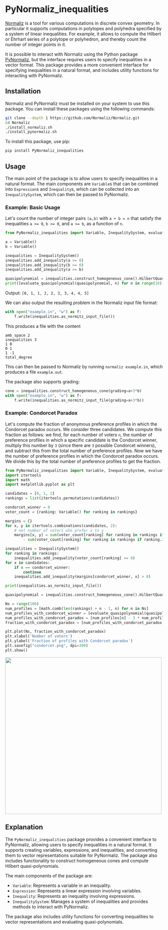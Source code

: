 # PyNormaliz_inequalities

[Normaliz](https://github.com/Normaliz/Normaliz) is a tool for various computations in discrete convex geometry. In particular it supports computations in polytopes and polyhedra specified by a system of linear inequalities.
For example, it allows to compute the Hilbert or Ehrhart series of a polytope or polyhedron, and thereby count the number of integer points in it.

It is possible to interact with Normaliz using the Python package [PyNormaliz](https://github.com/Normaliz/PyNormaliz), but the interface requires users to specify inequalities in a vector format. 
This package provides a more convenient interface for specifying inequalities in a natural format, and includes utility functions for interacting with PyNormaliz.

## Installation

Normaliz and PyNormaliz must be installed on your system to use this package. You can install these packages using the following commands:

```sh
git clone --depth 1 https://github.com/Normaliz/Normaliz.git
cd Normaliz
./install_normaliz.sh
./install_pynormaliz.sh
```

To install this package, use pip:

```sh
pip install PyNormaliz_inequalities
```

## Usage

The main point of the package is to allow users to specify inequalities in a natural format.
The main components are `Variable`s that can be combined into `Expression`s and `Inequality`s, which can be collected into an `InequalitySystem`, which can then be passed to PyNormaliz.

### Example: Basic Usage

Let's count the number of integer pairs `(a,b)` with `a + b = n` that satisfy the inequalities `a >= 0`, `b >= 0`, and `a >= b`, as a function of `n`.

```python
from PyNormaliz_inequalities import Variable, InequalitySystem, evaluate_quasipolynomial

a = Variable()
b = Variable()

inequalities = InequalitySystem()
inequalities.add_inequality(a >= 0)
inequalities.add_inequality(b >= 0)
inequalities.add_inequality(a >= b)

quasipolynomial = inequalities.construct_homogeneous_cone().HilbertQuasiPolynomial()
print([evaluate_quasipolynomial(quasipolynomial, n) for n in range(10)])
```
Output: `[0, 1, 1, 2, 2, 3, 3, 4, 4, 5]`

We can also output the resulting problem in the Normaliz input file format:

```python
with open("example.in", "w") as f:
    f.write(inequalities.as_normitz_input_file())
```
This produces a file with the content
```
amb_space 2
inequalities 3
1 0
0 1
1 -1
total_degree
```
This can then be passed to Normaliz by running `normaliz example.in`, which produces a file `example.out`.

The package also supports grading:
```python
cone = inequalities.construct_homogeneous_cone(grading=a+3*b)
with open("example.in", "w") as f:
    f.write(inequalities.as_normitz_input_file(grading=a+3*b))
```

### Example: Condorcet Paradox

Let's compute the fraction of anonymous preference profiles in which the Condorcet paradox occurs. We consider three candidates. We compute this fraction as follows: we find, for each number of voters `n`, the number of preference profiles in which a specific candidate is the Condorcet winner, multiply this number by `3` (since there are `3` possible Condorcet winners), and subtract this from the total number of preference profiles. Now we have the number of preference profiles in which the Condorcet paradox occurs. We divide this by the total number of preference profiles to get the fraction.

```python
from PyNormaliz_inequalities import Variable, InequalitySystem, evaluate_quasipolynomial
import itertools
import math
import matplotlib.pyplot as plt

candidates = [0, 1, 2]
rankings = list(itertools.permutations(candidates))

condorcet_winner = 0
voter_count = {ranking: Variable() for ranking in rankings}

margins = {}
for x, y in itertools.combinations(candidates, 2):
    # net number of voters who prefer x to y
    margins[x, y] = sum(voter_count[ranking] for ranking in rankings if ranking.index(x) < ranking.index(y)) \
        - sum(voter_count[ranking] for ranking in rankings if ranking.index(x) > ranking.index(y))

inequalities = InequalitySystem()
for ranking in rankings:
    inequalities.add_inequality(voter_count[ranking] >= 0)
for x in candidates:
    if x == condorcet_winner:
        continue
    inequalities.add_inequality(margins[condorcet_winner, x] > 0)

print(inequalities.as_normitz_input_file())

quasipolynomial = inequalities.construct_homogeneous_cone().HilbertQuasiPolynomial()

Ns = range(100)
num_profiles = [math.comb(len(rankings) + n - 1, n) for n in Ns]
num_profiles_with_condorcet_winner = [evaluate_quasipolynomial(quasipolynomial, n) for n in Ns]
num_profiles_with_condorcet_paradox = [num_profiles[n] - 3 * num_profiles_with_condorcet_winner[n] for n in Ns]
fraction_with_condorcet_paradox = [num_profiles_with_condorcet_paradox[n] / num_profiles[n] for n in Ns]

plt.plot(Ns, fraction_with_condorcet_paradox)
plt.xlabel('Number of voters')
plt.ylabel('Fraction of profiles with Condorcet paradox')
plt.savefig("condorcet.png", dpi=300)
plt.show()
```
<img src="https://github.com/user-attachments/assets/9e3b0239-2f3f-44ef-b6b6-fb7e0c606a87" width="500">

## Explanation

The `PyNormaliz_inequalities` package provides a convenient interface to PyNormaliz, allowing users to specify inequalities in a natural format. It supports creating variables, expressions, and inequalities, and converting them to vector representations suitable for PyNormaliz. The package also includes functionality to construct homogeneous cones and compute Hilbert quasi-polynomials.

The main components of the package are:

- `Variable`: Represents a variable in an inequality.
- `Expression`: Represents a linear expression involving variables.
- `Inequality`: Represents an inequality involving expressions.
- `InequalitySystem`: Manages a system of inequalities and provides methods to interact with PyNormaliz.

The package also includes utility functions for converting inequalities to vector representations and evaluating quasi-polynomials.
